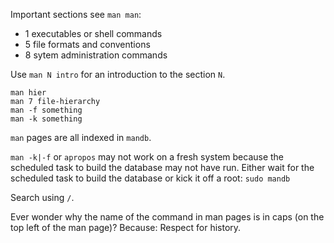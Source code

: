 Important sections see `man man`:
* 1 executables or shell commands
* 5 file formats and conventions
* 8 sytem administration commands

Use `man N intro` for an introduction to the section `N`.

```
man hier
man 7 file-hierarchy
man -f something
man -k something
```

`man` pages are all indexed in `mandb`.

`man -k|-f` or `apropos` may not work on a fresh system because the scheduled
task to build the database may not have run. Either wait for the scheduled task to build the database or kick it off a root: `sudo mandb`

Search using `/`.

Ever wonder why the name of the command in man pages is in caps (on the top left of the man
page)? Because: Respect for history.
